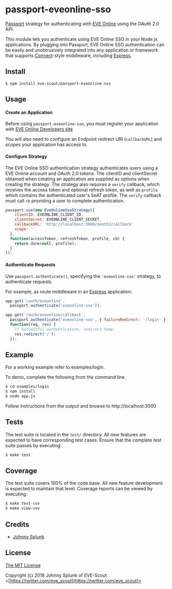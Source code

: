 # passport-eveonline-sso

[Passport](http://passportjs.org/) strategy for authenticating with [EVE Online](http://wwww.eveonline.com/)
using the OAuth 2.0 API.

This module lets you authenticate using EVE Online SSO in your Node.js applications.
By plugging into Passport, EVE Online SSO authentication can be easily and
unobtrusively integrated into any application or framework that supports
[Connect](http://www.senchalabs.org/connect/)-style middleware, including
[Express](http://expressjs.com/).

## Install

    $ npm install eve-scout/passport-eveonline-sso

## Usage

#### Create an Application

Before using `passport-eveonline-sso`, you must register your application with
[EVE Online Developers site](https://developers.eveonline.com/)

You will also need to configure an Endpoint redirect URI (`callbackURL`) and scopes your application has access to.

#### Configure Strategy

The EVE Online SSO authentication strategy authenticates users using a EVE Online
account and OAuth 2.0 tokens.  The clientID and clientSecret obtained when creating an
application are supplied as options when creating the strategy.  The strategy
also requires a `verify` callback, which receives the access token and optional
refresh token, as well as `profile` which contains the authenticated user's
SeAT profile.  The `verify` callback must call `cb` providing a user to
complete authentication.

```js
passport.use(new EveOnlineSsoStrategy({
    clientID: EVEONLINE_CLIENT_ID,
    clientSecret: EVEONLINE_CLIENT_SECRET,
    callbackURL: 'http://localhost:3000/oauth2/callback'
    scope: ''
  },
  function(accessToken, refreshToken, profile, cb) {
    return done(null, profile);
  }
));
```

#### Authenticate Requests

Use `passport.authenticate()`, specifying the `'eveonline-sso'` strategy, to
authenticate requests.

For example, as route middleware in an [Express](http://expressjs.com/)
application:

```js
app.get('/auth/eveonline',
  passport.authenticate('eveonline-sso'));

app.get('/auth/eveonline/callback',
  passport.authenticate('eveonline-sso', { failureRedirect: '/login' }),
  function(req, res) {
    // Successful authentication, redirect home.
    res.redirect('/');
  });
```

## Example

For a working example refer to examples/login.

To demo, complete the following from the command line.

```bash
$ cd examples/login
$ npm install
$ node app.js
```

Follow instructions from the output and browse to http://localhost:3000

## Tests

The test suite is located in the `test/` directory.  All new features are
expected to have corresponding test cases.  Ensure that the complete test suite
passes by executing:

```bash
$ make test
```

## Coverage

The test suite covers 100% of the code base.  All new feature development is
expected to maintain that level.  Coverage reports can be viewed by executing:

```bash
$ make test-cov
$ make view-cov
```

## Credits

  - [Johnny Splunk](http://github.com/johnnysplunk)

## License

[The MIT License](http://opensource.org/licenses/MIT)

Copyright (c) 2018 Johnny Splunk of EVE-Scout <[https://twitter.com/eve_scout](https://twitter.com/eve_scout)>